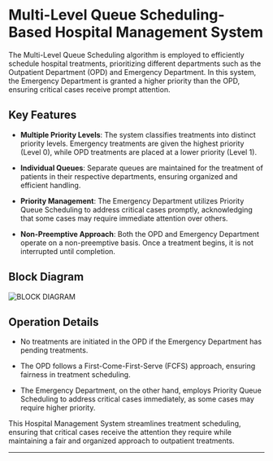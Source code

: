 # Multi-Level Queue Scheduling-Based Hospital Management System

The Multi-Level Queue Scheduling algorithm is employed to efficiently schedule hospital treatments, prioritizing different departments such as the Outpatient Department (OPD) and Emergency Department. In this system, the Emergency Department is granted a higher priority than the OPD, ensuring critical cases receive prompt attention.

## Key Features

- **Multiple Priority Levels**: The system classifies treatments into distinct priority levels. Emergency treatments are given the highest priority (Level 0), while OPD treatments are placed at a lower priority (Level 1).

- **Individual Queues**: Separate queues are maintained for the treatment of patients in their respective departments, ensuring organized and efficient handling.

- **Priority Management**: The Emergency Department utilizes Priority Queue Scheduling to address critical cases promptly, acknowledging that some cases may require immediate attention over others.

- **Non-Preemptive Approach**: Both the OPD and Emergency Department operate on a non-preemptive basis. Once a treatment begins, it is not interrupted until completion.

## Block Diagram

![BLOCK DIAGRAM](https://github.com/crazyomya/MultiLevel-Queue-Scheduling-based-Hospital-Management-System/assets/92091486/f4f05bad-a877-4b1f-a5cd-04b1d88addd2)


## Operation Details

- No treatments are initiated in the OPD if the Emergency Department has pending treatments.

- The OPD follows a First-Come-First-Serve (FCFS) approach, ensuring fairness in treatment scheduling.

- The Emergency Department, on the other hand, employs Priority Queue Scheduling to address critical cases immediately, as some cases may require higher priority.

This Hospital Management System streamlines treatment scheduling, ensuring that critical cases receive the attention they require while maintaining a fair and organized approach to outpatient treatments.

---

